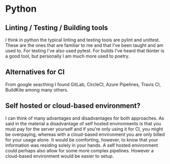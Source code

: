 # Python

## Linting / Testing / Building tools
I think in python the typical linting and testing tools are pylint and unittest. These are the ones that are familiar to me and that I've been taught and am used to. For testing I've also used pytest. For builds I've heard that tkinter is a good tool, but personally I am much more used to poetry.

## Alternatives for CI
From google seacthing I found GitLab, CircleCI, Azure Pipelines, Travis CI, BuildKite among many others.

## Self hosted or cloud-based environment?
I can think of many advantages and disadvantages for both approaches. As said in the material a disadvantage of self hosted environments is that you must pay for the server yourself and if you're only using it for CI, you might be overpaying, whereas with a cloud-based environment you are only billed for your usage alone. It would be comforting, however, to know that your information was residing solely in your hands. A self hosted environment could perhaps also allow for some more complex pipelines. However a cloud-based environment would be easier to setup.